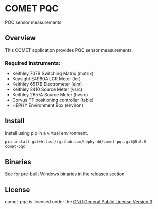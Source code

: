 # COMET PQC

PQC sensor measurements

## Overview

This COMET application provides PQC sensor measurements.

### Required instruments:

- Keithley 707B Switching Matrix (matrix)
- Keysight E4980A LCR Meter (lcr)
- Keithley 6517B Electrometer (elm)
- Keithley 2410 Source Meter (vsrc)
- Keithley 2657A Source Meter (hvsrc)
- Corvus TT positioning controller (table)
- HEPHY Environment Box (environ)

## Install

Install using pip in a virtual environment.

```bash
pip install git+https://github.com/hephy-dd/comet-pqc.git@0.6.0
comet-pqc
```

## Binaries

See for pre-built Windows binaries in the releases section.

## License

comet-pqc is licensed under the [GNU General Public License Version 3](https://github.com/hephy-dd/comet-pqc/tree/master/LICENSE).
